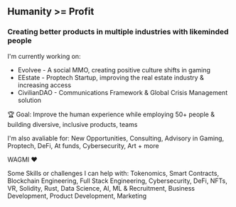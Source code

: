<h2> Humanity >= Profit </h2> 


<h3> Creating better products in multiple industries with likeminded people</h3>

  I'm currently working on:  
  <ul>
  <li>Evolvee - A social MMO, creating positive culture shifts in gaming</li>
  <li>EEstate - Proptech Startup, improving the real estate industry & increasing access</li>
  <li>CivilianDAO - Communications Framework & Global Crisis Management solution</li> 
  </ul>

  🏆 Goal: Improve the human experience while employing 50+ people & building diversive, inclusive products, teams

  I'm also avaliable for: 
  New Opportunities, 
  Consulting, 
  Advisory  in Gaming, Proptech, DeFi, At funds, Cybersecurity, Art + more

  WAGMI ❤️

  Some Skills or challenges I can help with: Tokenomics, Smart Contracts, Blockchain Engineering, Full Stack Engineering, Cybersecurity, DeFi, NFTs, VR,    Solidity, Rust, Data Science, AI, ML & Recruitment, Business Development, Product Development, Marketing

<!--
**mattreallycodes/mattreallycodes** is a ✨ _special_ ✨ repository because its `README.md` (this file) appears on your GitHub profile.

Here are some ideas to get you started:

- 🔭 I’m currently working on ...
- 🌱 I’m currently learning ...
- 👯 I’m looking to collaborate on ...
- 🤔 I’m looking for help with ...
- 💬 Ask me about ...
- 📫 How to reach me: ...
- 😄 Pronouns: ...
- ⚡ Fun fact: ...
-->



